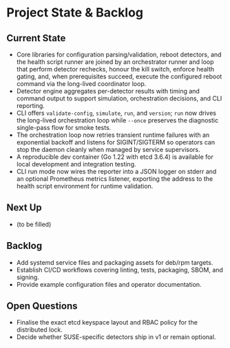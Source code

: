 # Project State & Backlog

## Current State
- Core libraries for configuration parsing/validation, reboot detectors, and the
  health script runner are joined by an orchestrator runner and loop that perform
  detector rechecks, honour the kill switch, enforce health gating, and, when
  prerequisites succeed, execute the configured reboot command via the long-lived
  coordinator loop.
- Detector engine aggregates per-detector results with timing and command output
  to support simulation, orchestration decisions, and CLI reporting.
- CLI offers `validate-config`, `simulate`, `run`, and `version`; `run` now drives
  the long-lived orchestration loop while `--once` preserves the diagnostic
  single-pass flow for smoke tests.
- The orchestration loop now retries transient runtime failures with an
  exponential backoff and listens for SIGINT/SIGTERM so operators can stop the
  daemon cleanly when managed by service supervisors.
- A reproducible dev container (Go 1.22 with etcd 3.6.4) is available for local
  development and integration testing.
- CLI run mode now wires the reporter into a JSON logger on stderr and an
  optional Prometheus metrics listener, exporting the address to the health
  script environment for runtime validation.

## Next Up
- (to be filled)

## Backlog
- Add systemd service files and packaging assets for deb/rpm targets.
- Establish CI/CD workflows covering linting, tests, packaging, SBOM, and signing.
- Provide example configuration files and operator documentation.

## Open Questions
- Finalise the exact etcd keyspace layout and RBAC policy for the distributed lock.
- Decide whether SUSE-specific detectors ship in v1 or remain optional.
